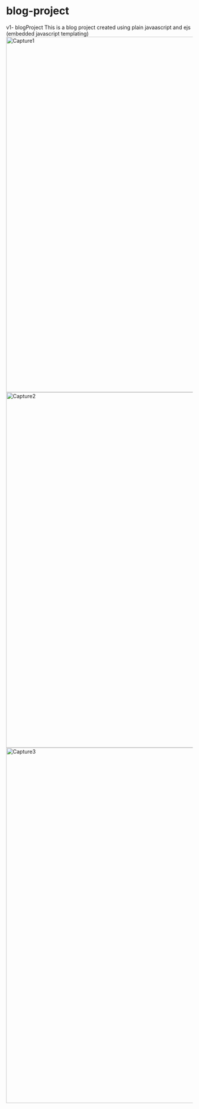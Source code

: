 # blog-project
v1- blogProject
This is a blog project created using plain javaascript and ejs (embedded javascript templating)
<img width="960" alt="Capture1" src="https://user-images.githubusercontent.com/87849881/180157777-a0738d2f-4280-48c9-b5bd-9e2fa202d611.PNG">
<img width="960" alt="Capture2" src="https://user-images.githubusercontent.com/87849881/180157819-4240f5dc-e8b0-4f45-8c33-e1754cfbd74b.PNG">
<img width="960" alt="Capture3" src="https://user-images.githubusercontent.com/87849881/180157858-a8d5d7bb-e779-4321-b8b5-d86213424740.PNG">
